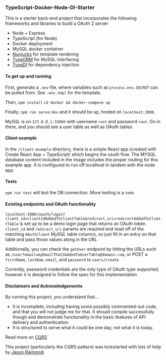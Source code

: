 ### TypeScript-Docker-Node-DI-Starter

This is a starter back-end project that incorporates the following frameworks and libraries to build a OAuth 2 server
- Node + Express
- TypeScript (for Node)
- Docker deployment
- MySQL docker container
- [Nunjucks](https://github.com/mozilla/nunjucks) for template rendering
- [TypeORM](https://github.com/typeorm/typeorm) for MySQL interfacing
- [TypeDI](https://github.com/typestack/typedi) for dependency injection


#### To get up and running

First, generate a `.env` file, where variables such as `process.env.SECRET` can be pulled from. See `.env.tmpl` for the template.

Then,
`npm install`
`cd docker && docker-compose up`

Finally, `npm run serve:dev` and it should be up, hosted on `localhost:3000`. 

MySQL is on `127.0.0.1:33066` with username `root` and password `root`. Go in there, and you should see a user table as well as OAuth tables.

#### Client example

In the `/client-example` directory, there is a simple React app (created with Create React App + TypeScript) which begins the oauth flow. The MYSQL database content included in the image includes the proper routing for this example app. It is configured to run off localhost in tandem with the node app.

#### Tests

`npm run test` will test the DB connection. More testing is a `todo`


#### Existing endpoints and OAuth functionality

`localhost:3000/oauth/login?client_id=clientIdAddedToClientTable&redirect_uri=redirectAddedToClientTable` is set up to be a demo login page that returns an OAuth token. `client_id` and `redirect_uri` params are required and read off of the matching `OAuthClient` MySQL table columns, so just fill in an entry on that table and pass those values along in the URL

Additionally, you can check the `getUser` endpoint by hitting the URLs such as `/user?email=myEmailThatIAddedToUserTable@domain.com`, or POST a `firstName`, `lastNam`, `email`, and `password` to `users/create`

Currently, password credentials are the only type of OAuth type supported, however it is designed to follow the spec for this implementation


#### Disclaimers and Acknowledgements

By running this project, you understand that...
- It is incomplete, including having some possibly commented-out code, and that you will not judge me for that. It should compile successfully though and demonstrate functionality in the basic features of API delivery and authentication.
- It is structured to serve what it could be one day, not what it is today.

Read more on [CQRS](https://martinfowler.com/bliki/CQRS.html)

This project (particularly the CQRS pattern) was kickstarted with lots of help by [Jason Raimondi](https://github.com/jasonraimondi)


